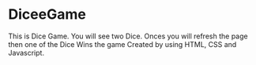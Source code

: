 # DiceeGame
This is Dice Game.
You will see two Dice.
Onces you will refresh the page then one of the Dice Wins the game
Created by using HTML, CSS and Javascript.

